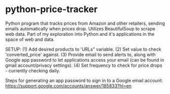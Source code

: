 # python-price-tracker
Python program that tracks prices from Amazon and other retailers, sending emails automatically when prices drop. Utilizes BeautifulSoup to scrape web data. Part of my exploration into Python and it's applications in the space of web and data. 

 SETUP:
 (1) Add desired products to 'URLs" variable.
 (2) Set value to check 'converted_price' against.
 (3) Provide email to send alerts to, along with Google app password to let applications access your email (can be found in gmail account/privacy settings).
 (4) Set frequency to check for price drops - currently checking daily.

 Steps for generating an app password to sign in to a Google email account: https://support.google.com/accounts/answer/185833?hl=en